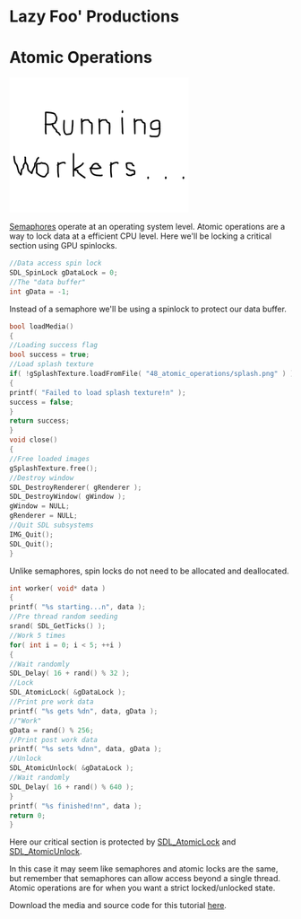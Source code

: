 # Lazy Foo' Productions


# Atomic Operations

![](images/preview-45.png)


[Semaphores](Semaphores.md) operate at an operating system level. Atomic operations are a way to lock data at a
efficient CPU level. Here we'll be locking a critical section using GPU spinlocks.
```cpp
//Data access spin lock
SDL_SpinLock gDataLock = 0;
//The "data buffer"
int gData = -1;
```
Instead of a semaphore we'll be using a spinlock to protect our data buffer.
```cpp
bool loadMedia()
{
//Loading success flag
bool success = true;
//Load splash texture
if( !gSplashTexture.loadFromFile( "48_atomic_operations/splash.png" ) )
{
printf( "Failed to load splash texture!n" );
success = false;
}
return success;
}
void close()
{
//Free loaded images
gSplashTexture.free();
//Destroy window
SDL_DestroyRenderer( gRenderer );
SDL_DestroyWindow( gWindow );
gWindow = NULL;
gRenderer = NULL;
//Quit SDL subsystems
IMG_Quit();
SDL_Quit();
}
```
Unlike semaphores, spin locks do not need to be allocated and deallocated.
```cpp
int worker( void* data )
{
printf( "%s starting...n", data );
//Pre thread random seeding
srand( SDL_GetTicks() );
//Work 5 times
for( int i = 0; i < 5; ++i )
{
//Wait randomly
SDL_Delay( 16 + rand() % 32 );
//Lock
SDL_AtomicLock( &gDataLock );
//Print pre work data
printf( "%s gets %dn", data, gData );
//"Work"
gData = rand() % 256;
//Print post work data
printf( "%s sets %dnn", data, gData );
//Unlock
SDL_AtomicUnlock( &gDataLock );
//Wait randomly
SDL_Delay( 16 + rand() % 640 );
}
printf( "%s finished!nn", data );
return 0;
}
```
Here our critical section is protected by [SDL_AtomicLock](http://wiki.libsdl.org/SDL_AtomicLock) and
[SDL_AtomicUnlock](http://wiki.libsdl.org/SDL_AtomicUnlock).

In this case it may seem like semaphores and atomic locks are the same, but remember that semaphores can allow access beyond a single thread. Atomic operations are for when you want
a strict locked/unlocked state.

Download the media and source code for this tutorial [here](zip/48_atomic_operations.zip).
